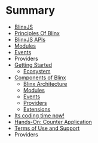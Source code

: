 # Summary

* [BlinxJS](blinxjs.md)
* [Principles Of Blinx](principles.md)
* [BlinxJS APIs](blinxjs-apis.md)
* [Modules](modules.md)
* [Events](events.md)
* Providers
* [Getting Started](README.md)
  * [Ecosystem](ecosystem.md)
* [Components of Blinx](chapter1.md)
  * [Blinx Architecture](blinx-methods.md)
  * [Modules](modules.md)
  * [Events](events.md)
  * [Providers](providers.md)
  * [Extensions](extensions.md)
* [Its coding time now!](its-coding-time-now!.md)
* [Hands-On: Counter Application](hands-on-counter-application.md)
* [Terms of Use and Support](tou.md)
* Providers

